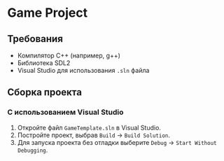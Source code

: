 # Game Project

## Требования
- Компилятор C++ (например, g++)
- Библиотека SDL2
- Visual Studio для использования `.sln` файла

## Сборка проекта

### С использованием Visual Studio
1. Откройте файл `GameTemplate.sln` в Visual Studio.
2. Постройте проект, выбрав `Build` -> `Build Solution`.
3. Для запуска проекта без отладки выберите `Debug` -> `Start Without Debugging`.

